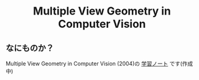<html lang="ja">
    <head>
        <meta charset="utf-8" />
        <title>Multiple View Geometry in Computer Vision</title>
    </head>
    <body>
        <h1><center>Multiple View Geometry in Computer Vision</center></h1>
        <h2>なにものか？</h2>
        <p>
            Multiple View Geometry in Computer Vision (2004)の <a href="data/2004_Multiple_View_in_Computer_Vison_2nd.html">学習ノート</a> です(作成中)<br>
        </p>
    </body>
</html>
